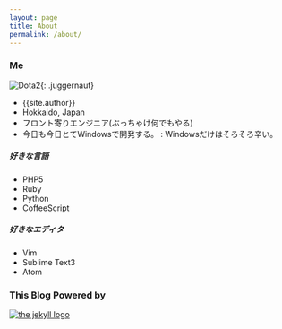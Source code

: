 ```yaml
---
layout: page
title: About
permalink: /about/
---
```

### Me
![Dota2]({{site.baseurl}}img/icon.png){: .juggernaut}

- {{site.author}}
- Hokkaido, Japan
- フロント寄りエンジニア(ぶっちゃけ何でもやる)
- 今日も今日とてWindowsで開発する。
: Windowsだけはそろそろ辛い。

##### 好きな言語
- PHP5
- Ruby
- Python
- CoffeeScript

##### 好きなエディタ
- Vim
- Sublime Text3
- Atom

### This Blog Powered by

[![the jekyll logo][logo]][jekyll]

[logo]: {{site.url}}img/logo-2x.png
[jekyll]: http://jekyllrb.com/
